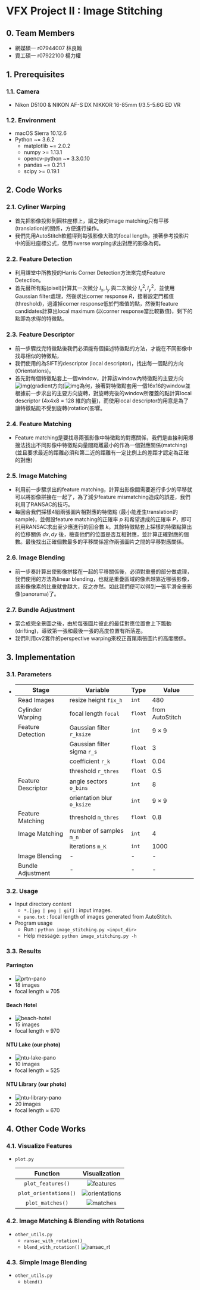 # VFX Project II : Image Stitching

## 0. Team Members

* 網媒碩一 r07944007 林良翰
* 資工碩一 r07922100 楊力權

 ## 1. Prerequisites

###  1.1. Camera

* Nikon D5100  &  NIKON AF-S DX NIKKOR 16-85mm f/3.5-5.6G ED VR

 ###  1.2. Environment

* macOS Sierra 10.12.6
* Python ~= 3.6.2
  * matplotlib ~= 2.0.2
  * numpy >= 1.13.1
  * opencv-python ~= 3.3.0.10
  * pandas ~= 0.21.1
  * scipy >= 0.19.1

## 2. Code Works

###  2.1. Cyliner Warping

* 首先把影像投影到圓柱座標上，讓之後的image matching只有平移(translation)的關係，方便進行操作。
* 我們先用AutoStitch軟體得到每張影像大致的focal length，接著參考投影片中的圓柱座標公式，使用inverse warping求出對應的影像為何。

### 2.2. Feature Detection

* 利用課堂中所教授的Harris Corner Detection方法來完成Feature Detection。
* 首先替所有點(pixel)計算其一次微分 $I_x, I_y$ 與二次微分 $I_x^2, I_y^2$，並使用Gaussian filter處理，然後求出corner response $R$，接著設定門檻值(threshold)，過濾掉corner response低於門檻值的點，然後對feature candidates計算出local maximum (以corner response當比較數值)，剩下的點即為求得的特徵點。

 ###  2.3. Feature Descriptor

* 前一步驟找完特徵點後我們必須能有個描述特徵點的方法，才能在不同影像中找尋相似的特徵點，
* 我們使用的為SIFT的descriptor (local descriptor)，找出每一個點的方向(Orientations)。
* 首先對每個特徵點套上一個window，計算該window內特徵點的主要方向![img](file:////Users/Qhan/Library/Group%20Containers/UBF8T346G9.Office/msoclip1/01/clip_image001.png)(gradient方向)![img](file:////Users/Qhan/Library/Group%20Containers/UBF8T346G9.Office/msoclip1/01/clip_image002.png)為何，接著對特徵點套用一個16x16的window並根據前一步求出的主要方向旋轉，對旋轉完後的window所覆蓋的點計算local descriptor (4x4x8 = 128 維的向量)，而使用local descriptor的用意是為了讓特徵點能不受到旋轉(rotation)影響。

###  2.4. Feature Matching

* Feature matching是要找尋兩張影像中特徵點的對應關係，我們是直接利用爆搜法找出不同影像中特徵點向量間距離最小的作為一個對應關係(matching) (並且要求最近的距離必須和第二近的距離有一定比例上的差距才認定為正確的對應)

###  2.5. Image Matching

* 利用前一步驟求出的feature matching，計算出影像間需要進行多少的平移就可以將影像拼接在一起了，為了減少feature mismatching造成的誤差，我們利用了RANSAC的技巧。
* 每回合我們採樣4組兩張圖片相對應的特徵點 (最小能產生translation的sample)，並假設feature matching的正確率 $p$ 和希望達成的正確率 $P$，即可利用RANSAC求出至少應進行的回合數 $k$。其餘特徵點套上採樣的特徵點算出的位移關係 $dx, dy$ 後，檢查他們的位置是否互相對應，並計算正確對應的個數。最後找出正確個數最多的平移關係當作兩張圖片之間的平移對應關係。

###  2.6. Image Blending

* 前一步奏計算出使影像拼接在一起的平移關係後，必須對重疊的部分做處理，我們使用的方法為linear blending，也就是重疊區域的像素越靠近哪張影像，該影像像素的比重就會越大，反之亦然。如此我們便可以得到一張平滑全景影像(panorama)了。

###  2.7. Bundle Adjustment

* 當合成完全景圖之後，由於每張圖片彼此的最佳對應位置會上下飄動(drifting)，導致第一張和最後一張的高度位置有所落差。
* 我們利用cv2套件的perspective warping來校正首尾兩張圖片的高度關係。











## 3. Implementation

###  3.1. Parameters

* | Stage              | Variable                    | Type    | Value           |
  | ------------------ | --------------------------- | ------- | --------------- |
  | Read Images        | resize height `fix_h`       | `int`   | 480             |
  | Cylinder Warping   | focal length `focal`        | `float` | from AutoStitch |
  | Feature Detection  | Gaussian filter `r_ksize`   | `int`   | 9 $\times$ 9    |
  |                    | Gaussian filter sigma `r_s` | `float` | 3               |
  |                    | coefficient `r_k`           | `float` | 0.04            |
  |                    | threshold `r_thres`         | `float` | 0.5             |
  | Feature Descriptor | angle sectors `o_bins`      | `int`   | 8               |
  |                    | orientation blur `o_ksize`  | `int`   | 9 $\times$ 9    |
  | Feature Matching   | threshold `m_thres`         | `float` | 0.8             |
  | Image Matching     | number of samples `m_n`     | `int`   | 4               |
  |                    | iterations `m_K`            | `int`   | 1000            |
  | Image Blending     | -                           | -       | -               |
  | Bundle Adjustment  | -                           | -       | -               |

###  3.2. Usage

* Input directory content
  * `*.[jpg | png | gif]` : input images.
  * `pano.txt` : focal length of images generated from AutoStitch.
* Program usage
  * Run : `python image_stitching.py <input_dir>`
  * Help message: `python image_stitching.py -h`





###  3.3. Results

####   Parrington

* ![prtn-pano](res/prtn-pano.jpg)
* 18 images
* focal length ≈ 705

#### Beach Hotel

- ![beach-hotel](res/beach-hotel-pano.jpg)
- 15 images
- focal length ≈ 970

####    NTU Lake (our photo)

* ![ntu-lake-pano](res/ntu-lake-pano.jpg)
* 10 images
* focal length ≈ 525

#### NTU Library (our photo)

- ![ntu-library-pano](res/ntu-library-pano.jpg)
- 20 images
- focal length ≈ 670









## 4. Other Code Works

###   4.1. Visualize Features

* `plot.py`

  |       Function        |              Visualization              |
  | :-------------------: | :-------------------------------------: |
  |   `plot_features()`   |     ![features](notes/features.png)     |
  | `plot_orientations()` | ![orientations](notes/orientations.png) |
  |   `plot_matches()`    |      ![matches](notes/matches.png)      |

###  4.2. Image Matching & Blending with Rotations

* `other_utils.py`
  * `ransac_with_rotation()`
  * `blend_with_rotation()`
    ![ransac_rt](notes/ransac_rt.png)

### 4.3. Simple Image Blending

- `other_utils.py`
  - `blend()`

### 